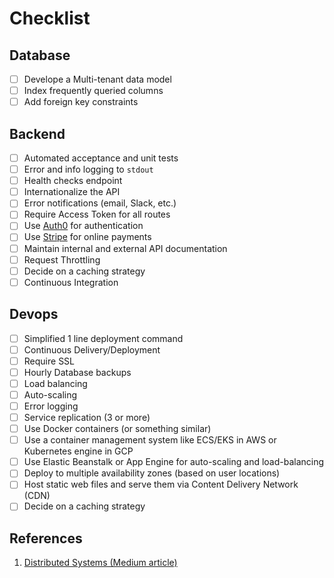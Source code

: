 # Checklist

## Database

- [ ] Develope a Multi-tenant data model
- [ ] Index frequently queried columns
- [ ] Add foreign key constraints

## Backend

- [ ] Automated acceptance and unit tests
- [ ] Error and info logging to `stdout`
- [ ] Health checks endpoint
- [ ] Internationalize the API
- [ ] Error notifications (email, Slack, etc.)
- [ ] Require Access Token for all routes
- [ ] Use [Auth0](https://auth0.com/) for authentication
- [ ] Use [Stripe](https://stripe.com/fr) for online payments
- [ ] Maintain internal and external API documentation
- [ ] Request Throttling
- [ ] Decide on a caching strategy
- [ ] Continuous Integration

## Devops

- [ ] Simplified 1 line deployment command
- [ ] Continuous Delivery/Deployment
- [ ] Require SSL
- [ ] Hourly Database backups
- [ ] Load balancing
- [ ] Auto-scaling
- [ ] Error logging 
- [ ] Service replication (3 or more)
- [ ] Use Docker containers (or something similar)
- [ ] Use a container management system like ECS/EKS in AWS or Kubernetes engine in GCP
- [ ] Use Elastic Beanstalk or App Engine for auto-scaling and load-balancing
- [ ] Deploy to multiple availability zones (based on user locations)
- [ ] Host static web files and serve them via Content Delivery Network (CDN)
- [ ] Decide on a caching strategy

## References

1. [Distributed Systems (Medium article)](https://medium.freecodecamp.org/distributed-systems-when-you-should-build-them-and-how-to-scale-a-step-by-step-guide-37e76a177218)
